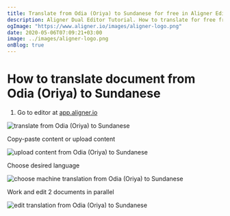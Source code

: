 ```yaml
---
title: Translate from Odia (Oriya) to Sundanese for free in Aligner Editor
description: Aligner Dual Editor Tutorial. How to translate for free from Odia (Oriya) to Sundanese. Aligner is multilingual document management platform. 
ogImage: "https://www.aligner.io/images/aligner-logo.png"
date: 2020-05-06T07:09:21+03:00
image: ../images/aligner-logo.png
onBlog: true
---
```


# How to translate document from Odia (Oriya) to Sundanese

1. Go to editor at [app.aligner.io](https://app.aligner.io "Aligner App web page")

![translate from Odia (Oriya) to Sundanese](../aligner-blank-editor.png "translate from Odia (Oriya) to Sundanese")

Copy-paste content or upload content

![upload content from Odia (Oriya) to Sundanese](../aligner-uploaded-document.png "upload content from Odia (Oriya) to Sundanese")

Choose desired language

![choose machine translation from Odia (Oriya) to Sundanese](../aligner-language-dropdown.png "choose machine translation from Odia (Oriya) to Sundanese")

Work and edit 2 documents in parallel

![edit translation from Odia (Oriya) to Sundanese](../aligner-double-sitded-editor.png "edit translation from Odia (Oriya) to Sundanese")

